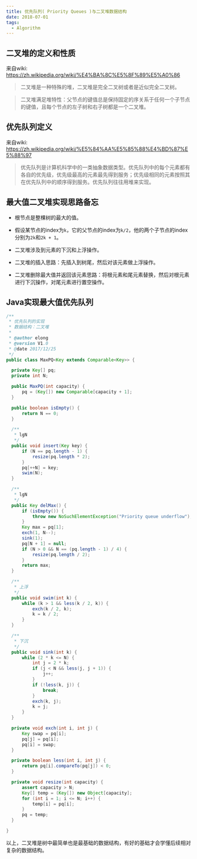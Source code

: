 ```yaml
---
title: 优先队列( Priority Queues )与二叉堆数据结构
date: 2018-07-01
tags:
  - Algorithm
---
```


## 二叉堆的定义和性质


来自wiki: https://zh.wikipedia.org/wiki/%E4%BA%8C%E5%8F%89%E5%A0%86


> 二叉堆是一种特殊的堆，二叉堆是完全二叉树或者是近似完全二叉树。

> 

> 二叉堆满足堆特性：父节点的键值总是保持固定的序关系于任何一个子节点的键值，且每个节点的左子树和右子树都是一个二叉堆。


<!-- more -->

## 优先队列定义


来自wiki: https://zh.wikipedia.org/wiki/%E5%84%AA%E5%85%88%E4%BD%87%E5%88%97


> 优先队列是计算机科学中的一类抽象数据类型。优先队列中的每个元素都有各自的优先级，优先级最高的元素最先得到服务；优先级相同的元素按照其在优先队列中的顺序得到服务。优先队列往往用堆来实现。

## 最大值二叉堆实现思路备忘


* 根节点是整棵树的最大的值。

* 假设某节点的index为`k`，它的父节点的index为`k/2`，他的两个子节点的index分别为`2k`和`2k + 1`。

* 二叉堆涉及到元素的下沉和上浮操作。

* 二叉堆的插入思路：先插入到树尾，然后对该元素做上浮操作。

* 二叉堆删除最大值并返回该元素思路：将根元素和尾元素替换，然后对根元素进行下沉操作，对尾元素进行置空操作。

## Java实现最大值优先队列


```Java
/**
 * 优先队列的实现
 * 数据结构：二叉堆
 *
 * @author elong
 * @version V1.0
 * @date 2017/12/25
 */
public class MaxPQ<Key extends Comparable<Key>> {

  private Key[] pq;
  private int N;

  public MaxPQ(int capacity) {
      pq = (Key[]) new Comparable[capacity + 1];
  }

  public boolean isEmpty() {
      return N == 0;
  }

  /**
   * lgN
   */
  public void insert(Key key) {
      if (N == pq.length - 1) {
          resize(pq.length * 2);
      }
      pq[++N] = key;
      swim(N);
  }

  /**
   * lgN
   */
  public Key delMax() {
      if (isEmpty()) {
          throw new NoSuchElementException("Priority queue underflow");
      }
      Key max = pq[1];
      exch(1, N--);
      sink(1);
      pq[N + 1] = null;
      if (N > 0 && N == (pq.length - 1) / 4) {
          resize(pq.length / 2);
      }
      return max;
  }

  /**
   * 上浮
   */
  public void swim(int k) {
      while (k > 1 && less(k / 2, k)) {
          exch(k / 2, k);
          k = k / 2;
      }
  }

  /**
   * 下沉
   */
  public void sink(int k) {
      while (2 * k <= N) {
          int j = 2 * k;
          if (j < N && less(j, j + 1)) {
              j++;
          }
          if (!less(k, j)) {
              break;
          }
          exch(k, j);
          k = j;
      }
  }

  private void exch(int i, int j) {
      Key swap = pq[i];
      pq[j] = pq[i];
      pq[i] = swap;
  }

  private boolean less(int i, int j) {
      return pq[i].compareTo(pq[j]) < 0;
  }

  private void resize(int capacity) {
      assert capacity > N;
      Key[] temp = (Key[]) new Object[capacity];
      for (int i = 1; i <= N; i++) {
          temp[i] = pq[i];
      }
      pq = temp;
  }

}
```


以上，二叉堆是树中最简单也是最基础的数据结构，有好的基础才会学懂后续相对复杂的数据结构。
